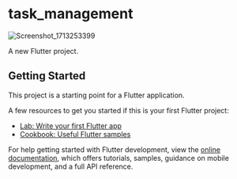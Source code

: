 # task_management

![Screenshot_1713253399](https://github.com/brijeshchhatrala01/task_management_sqflite/assets/152954177/6baf8ca8-7a4e-421d-a1ef-5aa67b5eca00)


A new Flutter project.

## Getting Started

This project is a starting point for a Flutter application.

A few resources to get you started if this is your first Flutter project:

- [Lab: Write your first Flutter app](https://docs.flutter.dev/get-started/codelab)
- [Cookbook: Useful Flutter samples](https://docs.flutter.dev/cookbook)

For help getting started with Flutter development, view the
[online documentation](https://docs.flutter.dev/), which offers tutorials,
samples, guidance on mobile development, and a full API reference.
